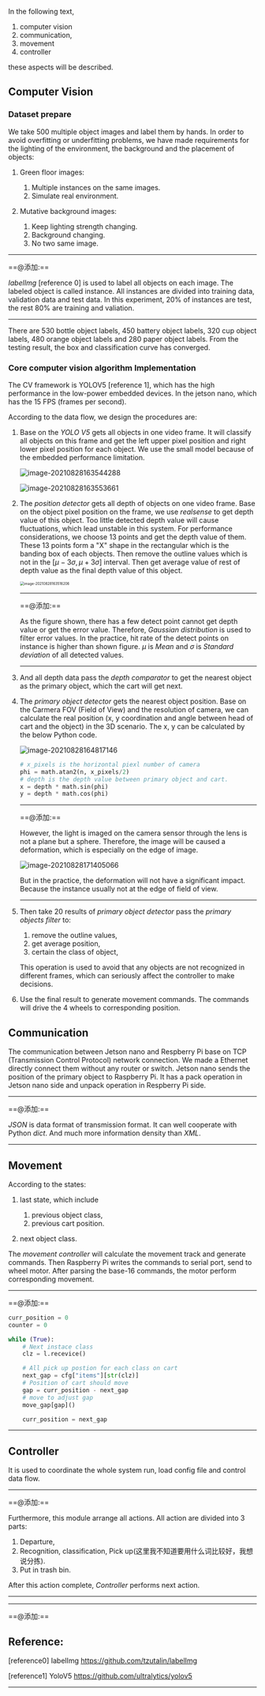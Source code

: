 In the following text,

1. computer vision
2. communication,
3. movement
4. controller

these aspects will be described.

## Computer Vision

### Dataset prepare

We take 500 multiple object images and label them by hands. In order to avoid overfitting or underfitting problems, we have made requirements for the lighting of the environment, the background and the placement of objects:

1. Green floor images:

   1. Multiple instances on the same images.
   2. Simulate real environment.

2. Mutative background images:
   1. Keep lighting strength changing.
   2. Background changing.
   3. No two same image.

---

==@添加:==

_IabelImg_ [reference 0] is used to label all objects on each image. The labeled object is called instance. All instances are divided into training data, validation data and test data. In this experiment, 20% of instances are test, the rest 80% are training and valiation.

---

There are 530 bottle object labels, 450 battery object labels, 320 cup object labels, 480 orange object labels and 280 paper object labels. From the testing result, the box and classification curve has converged.

### Core computer vision algorithm Implementation

The CV framework is YOLOV5 [reference 1], which has the high performance in the low-power embedded devices. In the jetson nano, which has the 15 FPS (frames per second).

According to the data flow, we design the procedures are:

1. Base on the _YOLO V5_ gets all objects in one video frame. It will classify all objects on this frame and get the left upper pixel position and right lower pixel position for each object. We use the small model because of the embedded performance limitation.

   ![image-20210828163544288](image-20210828163544288.png)

   ![image-20210828163553661](image-20210828163553661.png)

2. The _position detector_ gets all depth of objects on one video frame. Base on the object pixel position on the frame, we use _realsense_ to get depth value of this object. Too little detected depth value will cause fluctuations, which lead unstable in this system. For performance considerations, we choose 13 points and get the depth value of them. These 13 points form a "X" shape in the rectangular which is the banding box of each objects. Then remove the outline values which is not in the $[ \mu - 3 \sigma, \mu + 3 \sigma]$ interval. Then get average value of rest of depth value as the final depth value of this object.

   <img src="image-20210828163516206.png" alt="image-20210828163516206" style="zoom: 50%;" />

   ---

   ==@添加:==

   As the figure shown, there has a few detect point cannot get depth value or get the error value. Therefore, *Gaussian distribution* is used to filter error values. In the practice, hit rate of the detect points on instance is higher than shown figure. $\mu$ is *Mean* and $\sigma$ is *Standard deviation* of all detected values.

   ---

3. And all depth data pass the _depth comparator_ to get the nearest object as the primary object, which the cart will get next.

4. The _primary object detector_ gets the nearest object position. Base on the Carmera FOV (Field of View) and the resolution of camera, we can calculate the real position (x, y coordination and angle between head of cart and the object) in the 3D scenario. The x, y can be calculated by the below Python code.

   ![image-20210828164817146](image-20210828164817146.png)

   ```python
   # x_pixels is the horizontal piexl number of camera
   phi = math.atan2(n, x_pixels/2)
   # depth is the depth value between primary object and cart.
   x = depth * math.sin(phi)
   y = depth * math.cos(phi)
   ```

   ---

   ==@添加:==

   However, the light is imaged on the camera sensor through the lens is not a plane but a sphere. Therefore, the image will be caused a deformation, which is especially on the edge of image.  

   ![image-20210828171405066](image-20210828171405066.png)

   But in the practice, the deformation will not have a significant impact. Because the instance usually not at the edge of field of view.

   ---

5. Then take 20 results of _primary object detector_ pass the _primary objects filter_ to:

   1. remove the outline values,
   2. get average position,
   3. certain the class of object,

   This operation is used to avoid that any objects are not recognized in different frames, which can seriously affect the controller to make decisions.

6. Use the final result to generate movement commands. The commands will drive the 4 wheels to corresponding position.

## Communication

The communication between Jetson nano and Respberry Pi base on TCP (Transmission Control Protocol) network connection. We made a Ethernet directly connect them without any router or switch. Jetson nano sends the position of the primary object to Raspberry Pi. It has a pack operation in Jetson nano side and unpack operation in Respberry Pi side. 

---

==@添加:==

*JSON* is data format of transmission format. It can well cooperate with Python *dict*.  And much more information density than *XML*.

---

## Movement

According to the states:

1. last state, which include

   1. previous object class,
   2. previous cart position.

2. next object class.

The _movement controller_ will calculate the movement track and generate commands. Then Raspberry Pi writes the commands to serial port, send to wheel motor. After parsing the base-16 commands, the motor perform corresponding movement.

---

==@添加:==

```python
curr_position = 0
counter = 0

while (True):
    # Next instace class  
    clz = l.recevice()

    # All pick up postion for each class on cart
    next_gap = cfg["items"][str(clz)]
    # Position of cart should move
    gap = curr_position - next_gap
    # move to adjust gap
    move_gap[gap]()

    curr_position = next_gap
```

----

## Controller

It is used to coordinate the whole system run, load config file and control data flow.

---

==@添加:==

Furthermore, this module arrange all actions. All action are divided into 3 parts:

1. Departure,
2. Recognition, classification, Pick up(这里我不知道要用什么词比较好，我想说分拣).
3. Put in trash bin.

After this action complete, *Controller* performs next action.

---



---

==@添加:==

## Reference:

[reference0] IabelImg https://github.com/tzutalin/labelImg

[reference1] YoloV5 https://github.com/ultralytics/yolov5

---
